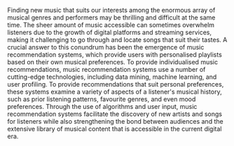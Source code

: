 Finding new music that suits our interests among the enormous array of musical genres and performers may be thrilling and difficult at the same time. The sheer amount of music accessible can sometimes overwhelm listeners due to the growth of digital platforms and streaming services, making it challenging to go through and locate songs that suit their tastes. A crucial answer to this conundrum has been the emergence of music recommendation systems, which provide users with personalised playlists based on their own musical preferences.
To provide individualised music recommendations, music recommendation systems use a number of cutting-edge technologies, including data mining, machine learning, and user profiling. To provide recommendations that suit personal preferences, these systems examine a variety of aspects of a listener's musical history, such as prior listening patterns, favourite genres, and even mood preferences. Through the use of algorithms and user input, music recommendation systems facilitate the discovery of new artists and songs for listeners while also strengthening the bond between audiences and the extensive library of musical content that is accessible in the current digital era.
